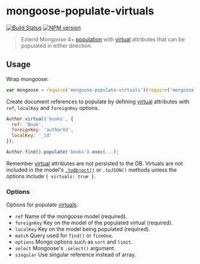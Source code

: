 # mongoose-populate-virtuals

[![Build Status](https://img.shields.io/travis/alexmingoia/mongoose-populate-virtuals.svg?style=flat)](http://travis-ci.org/alexmingoia/mongoose-populate-virtuals) [![NPM version](https://img.shields.io/npm/v/mongoose-populate-virtuals.svg?style=flat)](http://badge.fury.io/js/mongoose-populate-virtuals)

> Extend Mongoose 4+ [population](http://mongoosejs.com/docs/populate.html)
> with [virtual](http://mongoosejs.com/docs/guide.html#virtuals) attributes
> that can be populated in either direction.

## Usage

Wrap mongoose:

```javascript
var mongoose = require('mongoose-populate-virtuals')(require('mongoose'));
```

Create document references to populate by defining
[virtual](http://mongoosejs.com/docs/guide.html#virtuals) attributes with
`ref`, `localKey` and `foreignKey` options.

```javascript
Author.virtual('books', {
  ref: 'Book',
  foreignKey: 'authorId',
  localKey: '_id'
});

Author.find().populate('books').exec(...);
```

Remember [virtual](http://mongoosejs.com/docs/guide.html#virtuals) attributes
are not persisted to the DB. Virtuals are not included in the model's
[`.toObject()`](http://mongoosejs.com/docs/api.html#document_Document-toObject)
or `.toJSON()` methods unless the options include `{ virtuals: true }`.

### Options

Options for populate [virtuals](http://mongoosejs.com/docs/guide.html#virtuals):

- `ref` Name of the mongoose model (required).
- `foreignKey` Key on the model of the populated virtual (required).
- `localKey` Key on the model being populated (required).
- `match` Query used for `find()` or `fineOne`.
- `options` Mongo options such as `sort` and `limit`.
- `select` Mongoose's `.select()` argument.
- `singular` Use singular reference instead of array.
